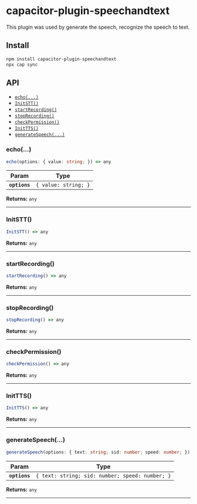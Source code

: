 # capacitor-plugin-speechandtext

This plugin was used by generate the speech, recognize the speech to text.

## Install

```bash
npm install capacitor-plugin-speechandtext
npx cap sync
```

## API

<docgen-index>

* [`echo(...)`](#echo)
* [`InitSTT()`](#initstt)
* [`startRecording()`](#startrecording)
* [`stopRecording()`](#stoprecording)
* [`checkPermission()`](#checkpermission)
* [`InitTTS()`](#inittts)
* [`generateSpeech(...)`](#generatespeech)

</docgen-index>

<docgen-api>
<!--Update the source file JSDoc comments and rerun docgen to update the docs below-->

### echo(...)

```typescript
echo(options: { value: string; }) => any
```

| Param         | Type                            |
| ------------- | ------------------------------- |
| **`options`** | <code>{ value: string; }</code> |

**Returns:** <code>any</code>

--------------------


### InitSTT()

```typescript
InitSTT() => any
```

**Returns:** <code>any</code>

--------------------


### startRecording()

```typescript
startRecording() => any
```

**Returns:** <code>any</code>

--------------------


### stopRecording()

```typescript
stopRecording() => any
```

**Returns:** <code>any</code>

--------------------


### checkPermission()

```typescript
checkPermission() => any
```

**Returns:** <code>any</code>

--------------------


### InitTTS()

```typescript
InitTTS() => any
```

**Returns:** <code>any</code>

--------------------


### generateSpeech(...)

```typescript
generateSpeech(options: { text: string; sid: number; speed: number; }) => any
```

| Param         | Type                                                       |
| ------------- | ---------------------------------------------------------- |
| **`options`** | <code>{ text: string; sid: number; speed: number; }</code> |

**Returns:** <code>any</code>

--------------------

</docgen-api>
